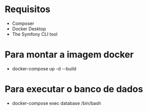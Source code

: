 # Requisitos
- Composer
- Docker Desktop
- The Symfony CLI tool

# Para montar a imagem docker 
- docker-compose up -d --build

# Para executar o banco de dados 
- docker-compose exec database /bin/bash